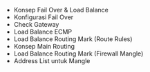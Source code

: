 - Konsep Fail Over & Load Balance
- Konfigurasi Fail Over
- Check Gateway
- Load Balance ECMP
- Load Balance Routing Mark (Route Rules)
- Konsep Main Routing
- Load Balance Routing Mark (Firewall Mangle)
- Address List untuk Mangle
